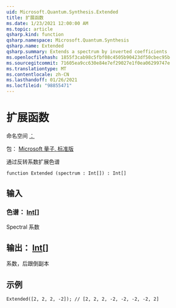 ```yaml
---
uid: Microsoft.Quantum.Synthesis.Extended
title: 扩展函数
ms.date: 1/23/2021 12:00:00 AM
ms.topic: article
qsharp.kind: function
qsharp.namespace: Microsoft.Quantum.Synthesis
qsharp.name: Extended
qsharp.summary: Extends a spectrum by inverted coefficients
ms.openlocfilehash: 1855f3cab98c5fbf08c4505b90423df50cbec95b
ms.sourcegitcommit: 71605ea9cc630e84e7ef29027e1f0ea06299747e
ms.translationtype: MT
ms.contentlocale: zh-CN
ms.lasthandoff: 01/26/2021
ms.locfileid: "98855471"
---
```

# <a name="extended-function"></a>扩展函数

命名空间 [：](xref:Microsoft.Quantum.Synthesis)

包： [Microsoft 量子. 标准版](https://nuget.org/packages/Microsoft.Quantum.Standard)


通过反转系数扩展色谱

```qsharp
function Extended (spectrum : Int[]) : Int[]
```


## <a name="input"></a>输入

### <a name="spectrum--int"></a>色谱： [Int](xref:microsoft.quantum.lang-ref.int)[]

Spectral 系数



## <a name="output--int"></a>输出： [Int](xref:microsoft.quantum.lang-ref.int)[]

系数，后跟倒副本

## <a name="example"></a>示例

```qsharp
Extended([2, 2, 2, -2]); // [2, 2, 2, -2, -2, -2, -2, 2]
```